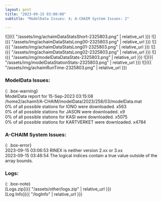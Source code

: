 ```yaml
---
layout: post
title: "2023-09-15 03:00:00"
subtitle: "ModelData Issues: 4; A-CHAIM System Issues: 2"

---
```


![]({{ "/assets/img/achaimDataStatsShort-2325803.png" | relative_url }})
![]({{ "/assets/img/achaimDataStatsLong00-2325803.png" | relative_url }})
![]({{ "/assets/img/achaimDataStatsLong01-2325803.png" | relative_url }})
![]({{ "/assets/img/achaimDataStatsLong02-2325803.png" | relative_url }})
![]({{ "/assets/img/modelDataDataStats-2325803.png" | relative_url }})
![]({{ "/assets/img/modelDataStationStats-2325803.png" | relative_url }})
![]({{ "/assets/img/achaimRunTime-2325803.png" | relative_url }})


### ModelData Issues:  
  
{: .box-warning}  
 ModelData report for 15-Sep-2023 03:15:08   
 /home2/achaim1/A-CHAIM/modelData/2023/258/03/modelData.mat   
 0% of all possible stations for IONO were downloaded. x563   
 0% of all possible stations for JASON were downloaded. x9   
 0% of all possible stations for KASI were downloaded. x5075   
 0% of all possible stations for KARTVERKET were downloaded. x4784   
  
### A-CHAIM System Issues:  
  
{: .box-error}  
2023-09-15 03:06:53 RINEX is neither version 2.xx or 3.xx  
2023-09-15 03:46:54 The logical indices contain a true value outside of the array bounds.  

### Logs:  
  
{: .box-note}  
[Logs.zip]({{ "/assets/other/logs.zip" | relative_url }})  
[Log Info]({{ "/logInfo" | relative_url }})  

